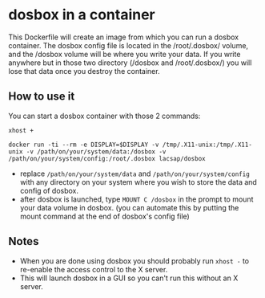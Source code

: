 # dosbox in a container

This Dockerfile will create an image from which you can run a dosbox container.
The dosbox config file is located in the /root/.dosbox/ volume, and the /dosbox volume will be where you write your data.
If you write anywhere but in those two directory (/dosbox and /root/.dosbox/) you will lose that data once you destroy the container.

## How to use it

You can start a dosbox container with those 2 commands:

``` xhost + ```

``` docker run -ti --rm -e DISPLAY=$DISPLAY -v /tmp/.X11-unix:/tmp/.X11-unix -v /path/on/your/system/data:/dosbox -v /path/on/your/system/config:/root/.dosbox lacsap/dosbox ```

- replace ``` /path/on/your/system/data ``` and ``` /path/on/your/system/config ``` with any directory on your system where you wish to store the data and config of dosbox.
- after dosbox is launched, type ``` MOUNT C /dosbox ``` in the prompt to mount your data volume in dosbox. (you can automate this by putting the mount command at the end of dosbox's config file)

## Notes
- When you are done using dosbox you should probably run ``` xhost - ``` to re-enable the access control to the X server.
- This will launch dosbox in a GUI so you can't run this without an X server.
